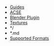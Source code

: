 - [Guides](index.md)
- [ACSE](ACSE/)
- [Blender Plugin](Plugin/)
- [Textures](Textures/)
- */
- *.md
- [Supported Formats](Supported-Formats.md)